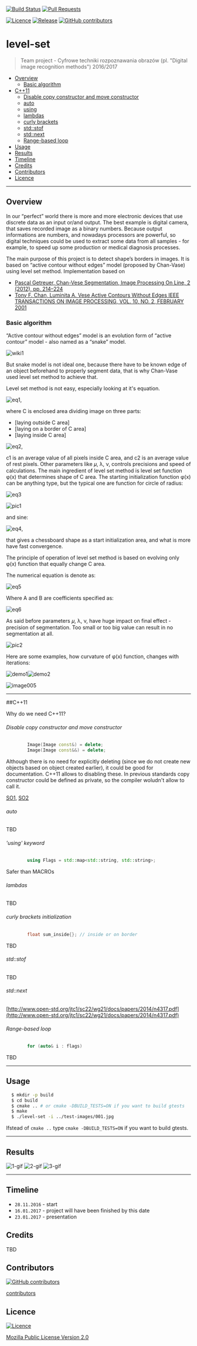 [![Build Status](https://travis-ci.com/JaroslawWiosna/level-set.svg?token=o1NhkEzXPpzaim9ynHJS&branch=master)](https://travis-ci.com/JaroslawWiosna/level-set)
[![Pull Requests](https://img.shields.io/github/issues-pr/JaroslawWiosna/level-set.svg)](https://github.com/JaroslawWiosna/level-set/pulls)

[![Licence](https://img.shields.io/github/license/JaroslawWiosna/level-set.svg)]()
[![Release](https://img.shields.io/github/release/JaroslawWiosna/level-set.svg?maxAge=3600)](https://github.com/JaroslawWiosna/level-set/releases)
[![GitHub contributors](https://img.shields.io/github/contributors/JaroslawWiosna/level-set.svg)]()

# level-set
> Team project - Cyfrowe techniki rozpoznawania obrazów (pl. "Digital image recognition methods") 2016/2017

  - [Overview](#overview)
     - [Basic algorithm](#basicalgorithm)
  - [C++11](#c++11)
     - [Disable copy constructor and move constructor](#disable-copy-constructor-and-move-constructor)
     - [auto](#auto)
     - [using](#using-keyword)
     - [lambdas](#lambdas)
     - [curly brackets](#curly-brackets-initialization)
     - [std::stof](#stdstof)
     - [std::next](#stdnext)
     - [Range-based loop](#range-based-loop)
  - [Usage](#usage)
  - [Results](#results)
  - [Timeline](#timeline)
  - [Credits](#credits)
  - [Contributors](#contributors)
  - [Licence](#licence)

---

## Overview

In our “perfect” world there is more and more electronic devices that use discrete data as an input or/and output. The best example is digital camera, that saves recorded image as a binary numbers. Because output informations are numbers, and nowadays processors are powerful, so digital techniques could be used to extract some data from all samples - for example, to speed up some production or medical diagnosis processes.

The main purpose of this project is to detect shape’s borders in images. It is based on “active contour without edges” model (proposed by Chan-Vase) using level set method.
Implementation based on 
  - [Pascal Getreuer, Chan-Vese Segmentation, Image Processing On Line, 2 (2012), pp. 214–224](http://www.ipol.im/pub/art/2012/g-cv)
  - [Tony F. Chan, Luminita A. Vese Active Contours Without Edges IEEE TRANSACTIONS ON IMAGE PROCESSING, VOL. 10, NO. 2, FEBRUARY 2001](http://www.math.ucla.edu/~lvese/PAPERS/IEEEIP2001.pdf)

### Basic algorithm

“Active contour without edges” model is an evolution form of “active contour” model - also named as a “snake” model.

![wiki1](https://upload.wikimedia.org/wikipedia/commons/0/00/Snake-contour-example.jpg)

But snake model is not ideal one, because there have to be known edge of an object beforehand to properly segment data, that is why Chan-Vase used level set method to achieve that.

Level set method is not easy, especially looking at it's equation.

![eq1](https://github.com/JaroslawWiosna/level-set/blob/p_readme/rm-images/eq1.png),

where C is enclosed area dividing image on three parts:
- [laying outside C area]
- [laying on a border of C area]
- [laying inside C area]

![eq2](https://github.com/JaroslawWiosna/level-set/blob/p_readme/rm-images/eq2.png),

c1 is an average value of all pixels inside C area, and c2 is an average value of rest pixels.
Other parameters like 𝜇, λ, ν, controls precisions and speed of calculations. 
The main ingredient of level set method is level set function φ(x) that determines shape of C area.
The starting initialization function φ(x) can be anything type, but the typical one are function for circle of radius:

![eq3](https://github.com/JaroslawWiosna/level-set/blob/p_readme/rm-images/eq3.png)

![pic1](https://github.com/JaroslawWiosna/level-set/blob/p_readme/rm-images/pic1.png)

and sine:

![eq4](https://github.com/JaroslawWiosna/level-set/blob/p_readme/rm-images/eq4.png),

that gives a chessboard shape as a start initialization area, and what is more have fast convergence.

The principle of operation of level set method is based on evolving only φ(x) function that equally change C area.

The numerical equation is denote as:

![eq5](https://github.com/JaroslawWiosna/level-set/blob/p_readme/rm-images/eq5.png)

Where A and B are coefficients specified as:

![eq6](https://github.com/JaroslawWiosna/level-set/blob/p_readme/rm-images/eq6.png)

As said before parameters 𝜇, λ, ν, have huge impact on final effect - precision of segmentation. Too small or too big value can result in no segmentation at all.

![pic2](https://github.com/JaroslawWiosna/level-set/blob/p_readme/rm-images/pic2.png)

Here are some examples, how curvature of φ(x) function, changes with iterations:

![demo1](http://demo.ipol.im/demo/g_chan_vese_segmentation/tmp/2140C562AECD29658B8613F5410A768D/evolution.gif "Demo 1")![demo2](http://demo.ipol.im/demo/g_chan_vese_segmentation/tmp/6E0F903703A66B976AE828BC733499A3/evolution.gif "Demo 2")

![image005](http://i.imgur.com/v35MRXs.gif)


---

##C++11

Why do we need C++11?

###### Disable copy constructor and move constructor

```c++
        Image(Image const&) = delete;  
        Image(Image const&&) = delete;  
```
Although there is no need for explicitly deleting (since we do not create new objects based on object created earlier), it could be good for documentation.
C++11 allows to disabling these. In previous standards copy constructor could be defined as private, so the compiler woludn't allow to call it.

[SO1](http://stackoverflow.com/questions/5687055/correct-use-of-delete-for-methods-in-classes), [SO2](http://stackoverflow.com/questions/6811037/whats-the-use-of-the-private-copy-constructor-in-c)

###### auto

TBD

###### 'using' keyword

```c++
        using Flags = std::map<std::string, std::string>;
```
Safer than MACROs

###### lambdas

TBD

###### curly brackets initialization

```c++
        float sum_inside{}; // inside or on border
```

TBD

###### std::stof

TBD

###### std::next

[http://www.open-std.org/jtc1/sc22/wg21/docs/papers/2014/n4317.pdf](http://www.open-std.org/jtc1/sc22/wg21/docs/papers/2014/n4317.pdf)

###### Range-based loop 

```c++
        for (auto& i : flags)
```

TBD

---

## Usage

```sh
  $ mkdir -p build
  $ cd build
  $ cmake .. # or cmake -DBUILD_TESTS=ON if you want to build gtests
  $ make
  $ ./level-set -i ../test-images/001.jpg
```
Ifstead of `cmake ..` type `cmake -DBUILD_TESTS=ON` if you want to build gtests.

---

## Results

![1-gif](http://i.imgur.com/8sYOx10.gif)
![2-gif](http://i.imgur.com/EcmxG2T.gif)
![3-gif](http://i.imgur.com/Db4lHSa.gif)

---

## Timeline
  - `28.11.2016` - start
  - `16.01.2017` - project will have been finished by this date
  - `23.01.2017` - presentation

## Credits

TBD

## Contributors

[![GitHub contributors](https://img.shields.io/github/contributors/JaroslawWiosna/level-set.svg)]()

[contributors](https://github.com/JaroslawWiosna/level-set/graphs/contributors)

## Licence

[![Licence](https://img.shields.io/github/license/JaroslawWiosna/level-set.svg)]()

[Mozilla Public License Version 2.0](https://github.com/JaroslawWiosna/level-set/blob/master/LICENCE)
